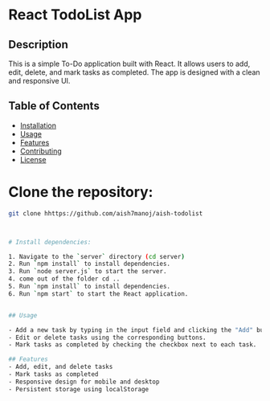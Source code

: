 # React TodoList App
## Description
This is a simple To-Do application built with React. It allows users to add, edit, delete, and mark tasks as completed. The app is designed with a clean and responsive UI.

## Table of Contents
- [Installation](#installation)
- [Usage](#usage)
- [Features](#features)
- [Contributing](#contributing)
- [License](#license)


# Clone the repository:
   ```bash
   git clone hhttps://github.com/aish7manoj/aish-todolist



# Install dependencies:

1. Navigate to the `server` directory (cd server)
2. Run `npm install` to install dependencies.
3. Run `node server.js` to start the server.
4. come out of the folder cd ..
5. Run `npm install` to install dependencies.
6. Run `npm start` to start the React application.


## Usage

- Add a new task by typing in the input field and clicking the "Add" button.git commit -m "uploaded aish todolist app"
- Edit or delete tasks using the corresponding buttons.
- Mark tasks as completed by checking the checkbox next to each task.

## Features
- Add, edit, and delete tasks
- Mark tasks as completed
- Responsive design for mobile and desktop
- Persistent storage using localStorage







